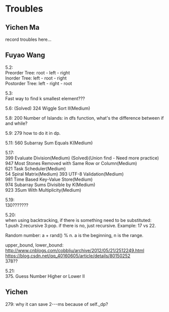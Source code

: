 # Troubles
## Yichen Ma
record troubles here...
## Fuyao Wang
5.2:  
Preorder Tree: root - left - right  
Inorder Tree: left - root - right  
Postorder Tree: left - right - root  

5.3:  
Fast way to find k smallest element???  

5.6: (Solved)
324 Wiggle Sort II(Medium)  

5.8:
200 Number of Islands: in dfs function, what's the difference between if and while?

5.9:
279 how to do it in dp.

5.11:
560 Subarray Sum Equals K(Medium)  

5.17:  
399 Evaluate Division(Medium)  (Solved)(Union find - Need more practice)
947 Most Stones Removed with Same Row or Column(Medium)  
621 Task Scheduler(Medium)  
54	Spiral Matrix(Medium) 
393 UTF-8 Validation(Medium)  
981 Time Based Key-Value Store(Medium)  
974 Subarray Sums Divisible by K(Medium)  
923 3Sum With Multiplicity(Medium)  

5.19:  
130???????

5.20:  
when using backtracking, if there is something need to be substituted: 1.push 2:recursive 3:pop. if there is no, just recursive. Example: 17 vs 22.  

Random number: a + rand() % n. a is the beginning, n is the range.  

upper_bound, lower_bound: http://www.cnblogs.com/cobbliu/archive/2012/05/21/2512249.html  
https://blog.csdn.net/qq_40160605/article/details/80150252  
378??  

5.21:  
375. Guess Number Higher or Lower II  

## Yichen
279:
why it can save 2---ms because of self._dp?
